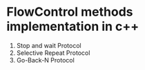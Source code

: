 # FlowControl methods implementation in c++
  1. Stop and wait Protocol
  2. Selective Repeat Protocol
  3. Go-Back-N Protocol
